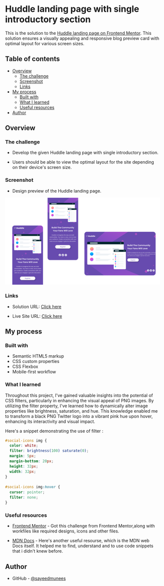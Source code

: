 # Huddle landing page with single introductory section

This is the solution to the [Huddle landing page on Frontend Mentor](https://www.frontendmentor.io/challenges/huddle-landing-page-with-a-single-introductory-section-B_2Wvxgi0). This solution ensures a visually appealing and responsive blog preview card with optimal layout for various screen sizes.

## Table of contents

- [Overview](#overview)
  - [The challenge](#the-challenge)
  - [Screenshot](#screenshot)
  - [Links](#links)
- [My process](#my-process)
  - [Built with](#built-with)
  - [What I learned](#what-i-learned)
  - [Useful resources](#useful-resources)
- [Author](#author)

## Overview

### The challenge

- Develop the given Huddle landing page with single introductory section.

- Users should be able to view the optimal layout for the site depending on their device's screen size.

### Screenshot

- Design preview of the Huddle landing page.

![Design preview of the Huddle landing page ](./images/screenshot.png)

### Links

- Solution URL: [Click here](https://github.com/sayeedmunees/huddle-landing-page-challenge)

- Live Site URL: [Click here](https://sayeedmunees.github.io/huddle-landing-page-challenge/)

## My process

### Built with

- Semantic HTML5 markup
- CSS custom properties
- CSS Flexbox
- Mobile-first workflow

### What I learned

Throughout this project, I've gained valuable insights into the potential of CSS filters, particularly in enhancing the visual appeal of PNG images. By utilizing the filter property, I've learned how to dynamically alter image properties like brightness, saturation, and hue. This knowledge enabled me to transform a black PNG Twitter logo into a vibrant pink hue upon hover, enhancing its interactivity and visual impact.

Here's a snippet demonstrating the use of filter :

```css
#social-icons img {
  color: white;
  filter: brightness(100) saturate(0);
  margin: 5px;
  margin-bottom: 20px;
  height: 32px;
  width: 32px;
}

#social-icons img:hover {
  cursor: pointer;
  filter: none;
}
```

### Useful resources

- [Frontend Mentor](https://www.frontendmentor.io/challenges/huddle-landing-page-with-a-single-introductory-section-B_2Wvxgi0) - Got this challenge from Frontend Mentor,along with workfiles like required designs, icons and other files.

- [MDN Docs](https://developer.mozilla.org/en-US/) - Here's another useful resourse, which is the MDN web Docs itself. It helped me to find, understand and to use code snippets that i didn't knew before.

## Author

- GitHub - [@sayeedmunees](https://github.com/sayeedmunees)
